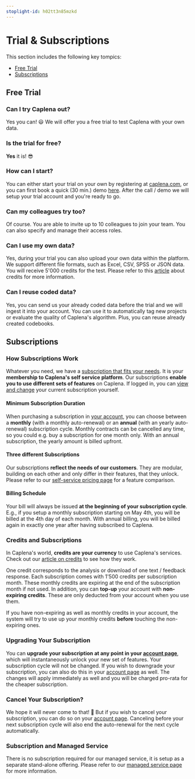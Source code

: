 ```yaml
---
stoplight-id: h02tt3n85mzkd
---
```


# Trial & Subscriptions

This section includes the following key tompics:

* [Free Trial](#free-trial)
* [Subscriptions](#subscriptions)

## Free Trial

### Can I try Caplena out?
Yes you can! 😃 We will offer you a free trial to test Caplena with your own data.

### Is the trial for free?

**Yes** it is! 😎

### How can I start?

You can either start your trial on your own by registering at [caplena.com](caplena.com), or you can first book a quick (30 min.) demo [here](https://savvycal.com/misel/chat). After the call / demo we will  setup your trial account and you're ready to go.

### Can my colleagues try too?

Of course. You are able to invite up to 10 colleagues to join your team. You can also specify and manage their access roles.

### Can I use my own data?

Yes, during your trial you can also upload your own data within the platform. We support different file formats, such as Excel, CSV, SPSS or JSON data. You will receive 5'000 credits for the test. Please refer to this [article](03-05-Credits.md) about credits for more information.

### Can I reuse coded data?

Yes, you can send us your already coded data before the trial and we will ingest it into your account. You can use it to automatically tag new projects or evaluate the quality of Caplena's algorithm. Plus, you can reuse already created codebooks.

## Subscriptions

### How Subscriptions Work

Whatever you need, we have a [subscription that fits your needs](https://caplena.com/en/pricing). It is your **membership to Caplena's self service platform**. Our subscriptions **enable you to use different sets of features** on Caplena. If logged in, you can [view and change](https://caplena.com/app/account/subscription) your current subscription yourself.

#### Minimum Subscription Duration

When purchasing a subscription in [your account](https://caplena.com/app/account/subscription), you can choose between a **monthly** (with a monthly auto-renewal) or an **annual** (with an yearly auto-renewal) subscription cycle. Monthly contracts can be cancelled any time, so you could e.g. buy a subscription for one month only. With an annual subscription, the yearly amount is billed upfront.

#### Three different Subscriptions

Our subscriptions **reflect the needs of our customers**. They are modular, building on each other and only differ in their features, that they unlock. Please refer to our [self-service pricing page](https://caplena.com/en/pricing) for a feature comparison.

#### Billing Schedule

Your bill will always be issued **at the beginning of your subscription cycle**. E.g., if you setup a monthly subscription starting on May 4th, you will be billed at the 4th day of each month. With annual billing, you will be billed again in exactly one year after having subscribed to Caplena.

### Credits and Subscriptions

In Caplena's world, **credits are your currency** to use Caplena's services. Check out our [article on credits](03-05-Credits.md) to see how they work.

One credit corresponds to the analysis or download of one text / feedback response. Each subscription comes with 1'500 credits per subscription month. These monthly credits are expiring at the end of the subscription month if not used. In addition, you can **top-up** your account with **non-expiring credits**. These are only deducted from your account when you use them.

If you have non-expiring as well as monthly credits in your account, the system will try to use up your monthly credits **before** touching the non-expiring ones.

### Upgrading Your Subscription

You can **upgrade your subscription at any point in your [account page](https://caplena.com/app/account/subscription)**, which will instantaneously unlock your new set of features. Your subscription cycle will not be changed. If you wish to downgrade your subscription, you can also do this in your [account page](https://caplena.com/app/account/subscription) as well. The changes will apply immediately as well and you will be charged pro-rata for the cheaper subscription.

### Cancel Your Subscription?

We hope it will never come to that! 🙂 But if you wish to cancel your subscription, you can do so on your [account page](https://caplena.com/app/account/subscription). Canceling before your next subscription cycle will also end the auto-renewal for the next cycle automatically.

### Subscription and Managed Service

There is no subscription required for our managed service, it is setup as a separate stand-alone offering. Please refer to our [managed service page](https://caplena.com/en/managed/) for more information.
